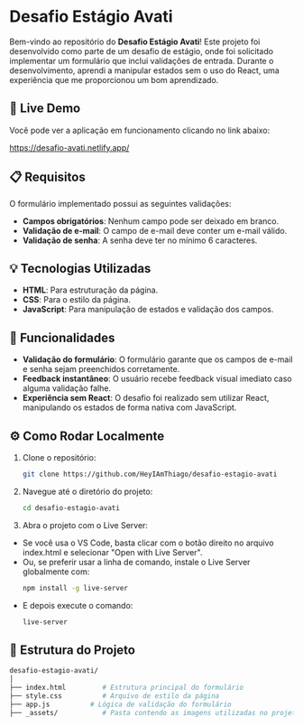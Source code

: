 # Desafio Estágio Avati

Bem-vindo ao repositório do **Desafio Estágio Avati**! Este projeto foi desenvolvido como parte de um desafio de estágio, onde foi solicitado implementar um formulário que inclui validações de entrada. Durante o desenvolvimento, aprendi a manipular estados sem o uso do React, uma experiência que me proporcionou um bom aprendizado.

## 🚀 Live Demo

Você pode ver a aplicação em funcionamento clicando no link abaixo:

https://desafio-avati.netlify.app/

## 📋 Requisitos

O formulário implementado possui as seguintes validações:

- **Campos obrigatórios**: Nenhum campo pode ser deixado em branco.
- **Validação de e-mail**: O campo de e-mail deve conter um e-mail válido.
- **Validação de senha**: A senha deve ter no mínimo 6 caracteres.

## 💡 Tecnologias Utilizadas

- **HTML**: Para estruturação da página.
- **CSS**: Para o estilo da página.
- **JavaScript**: Para manipulação de estados e validação dos campos.

## 🎯 Funcionalidades

- **Validação do formulário**: O formulário garante que os campos de e-mail e senha sejam preenchidos corretamente.
- **Feedback instantâneo**: O usuário recebe feedback visual imediato caso alguma validação falhe.
- **Experiência sem React**: O desafio foi realizado sem utilizar React, manipulando os estados de forma nativa com JavaScript.

## ⚙️ Como Rodar Localmente

1. Clone o repositório:
   ```bash
   git clone https://github.com/HeyIAmThiago/desafio-estagio-avati
2. Navegue até o diretório do projeto:
   ```bash
   cd desafio-estagio-avati
3. Abra o projeto com o Live Server:
- Se você usa o VS Code, basta clicar com o botão direito no arquivo index.html e selecionar "Open with Live Server".
- Ou, se preferir usar a linha de comando, instale o Live Server globalmente com:
     ```bash
   npm install -g live-server
- E depois execute o comando:
  ```bash
  live-server

## 📂 Estrutura do Projeto
```bash
desafio-estagio-avati/
│
├── index.html         # Estrutura principal do formulário
├── style.css          # Arquivo de estilo da página
├── app.js          # Lógica de validação do formulário
├── _assets/           # Pasta contendo as imagens utilizadas no projeto

